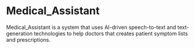# Medical_Assistant
Medical_Assistant is a system that uses AI-driven speech-to-text and text-generation technologies to help doctors that creates patient symptom lists and prescriptions.
